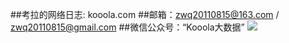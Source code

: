 ##考拉的网络日志: kooola.com
##邮箱：zwq20110815@163.com / zwq20110815@gmail.com
##微信公众号：“Kooola大数据”
![][1]

[1]: https://www.kooola.com/upload/2018/10/ofjvdo746uj67pmdue0iho59c5.png

